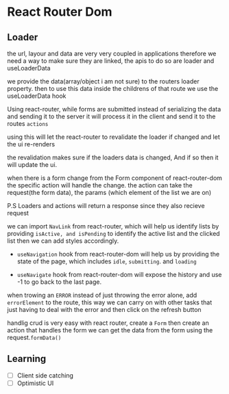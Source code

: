 # React Router Dom

## Loader

the url, layour and data are very very coupled in applications
therefore we need a way to make sure they are linked, the apis to
do so are loader and useLoaderData

we provide the data(array/object i am not sure) to the routers
loader property.
then to use this data inside the childrens of that route we use the
useLoaderData hook

Using react-router, while forms are submitted instead of serializing
the data and sending it to the server it will process it in the client 
and send it to the routes `actions` 

using this will let the react-router to revalidate the loader if changed
and let the ui re-renders

the revalidation makes sure if the loaders data is changed, And if so then it will
update the ui.

when there is a form change from the Form component of react-router-dom the
specific action will handle the change. the action can take the request(the form data),
the params (which element of the list we are on)

P.S Loaders and actions will return a response since they also recieve request

we can import `NavLink` from react-router, which will help us identify lists by 
providing `isActive, and isPending`  to identify the active list and the clicked list then we can add styles accordingly.

* `useNavigation` hook from react-router-dom will help us by providing the state of 
the page, which includes `idle`, `submitting`. and `loading`

* `useNavigate` hook from react-router-dom will expose the history and use -1 to go back to the last page.

when trowing an `ERROR` instead of just throwing the error alone, add `errorElement` to the route, this way we can carry on with other tasks that just having to deal with the error and then click on the refresh button

handlig crud is very easy with react router,
create a `Form` then create an action that handles the form we can get the data from the form using the request.`formData()`

## Learning

* [ ] Client side catching
* [ ] Optimistic UI
